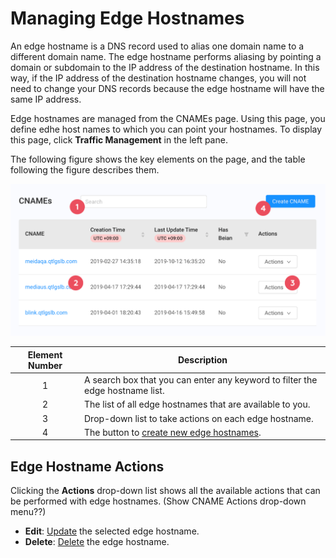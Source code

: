 # Managing Edge Hostnames 

An edge hostname is a DNS record used to alias one domain name to a different domain name. The edge hostname performs aliasing by pointing a domain or subdomain to the IP address of the destination hostname. In this way, if the IP address of the destination hostname changes, you will not need to change your DNS records because the edge hostname will have the same IP address.

Edge hostnames are managed from the CNAMEs page. Using this page, you define edhe host names to which you can point your hostnames. To display this page, click **Traffic Management** in the left pane.

The following figure shows the key elements on the page, and the table following the figure describes them.

<p align=center><img src="/docs/resources/images/CNAMES_Overview.png" alt="cnames overview" width="900"></p>

| **Element Number**   | **Description**                                                                        |
| :------------------: | ---------------------------------------------------------------------------------------|
| 1                    | A search box that you can enter any keyword to filter the edge hostname list.          |
| 2                    | The list of all edge hostnames that are available to you.                              |
| 3                    | Drop-down list to take actions on each edge hostname.                                  |
| 4                    | The button to [create new edge hostnames](<docs/portal/cnames/../../../creating-cname.md>).    |

## Edge Hostname Actions
Clicking the **Actions** drop-down list shows all the available actions that can be performed with edge hostnames.
(Show CNAME Actions drop-down menu??)
- **Edit**: [Update](</docs/portal/cnames/editing-cname.md>) the selected edge hostname.
- **Delete**: [Delete](</docs/portal/cnames/deleting-cname.md>) the edge hostname.
